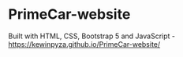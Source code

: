 # PrimeCar-website
Built with HTML, CSS, Bootstrap 5 and JavaScript -
https://kewinpyza.github.io/PrimeCar-website/
